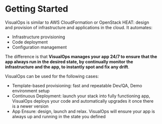 # Getting Started

VisualOps is similar to AWS CloudFormation or OpenStack HEAT: design and provision of infrastructure and applications in the cloud. It automates:

- Infrastructure provisioning
- Code deployment
- Configuration management

The difference is that **VisualOps manages your app 24/7 to ensure that the app always run in the desired state, by continually monitor the infrastructure and the app, to instantly spot and fix any drift**.

VisualOps can be used for the following cases:
- Template-based provisioning: fast and repeatable Dev/QA, Demo environment setup
- Continuous Deployment: launch your stack into fully functioning app, VisualOps deploys your code and automatically upgrades it once there is a newer version
- App Ensure: design, launch and relax. VisualOps will ensure your app is always up and running in the state you defined
